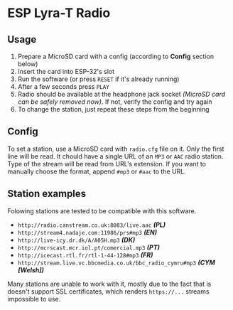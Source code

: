 # ESP Lyra-T Radio
## Usage
1. Prepare a MicroSD card with a config (according to **Config** section below)
1. Insert the card into ESP-32's slot
1. Run the software (or press `RESET` if it's already running)
1. After a few seconds press `PLAY`
1. Radio should be available at the headphone jack socket *(MicroSD card can be safely removed now)*. If not, verify the config and try again
1. To change the station, just repeat these steps from the beginning

## Config
To set a station, use a MicroSD card with `radio.cfg` file on it. Only the first line will be read. It chould have a single URL of an `MP3` or `AAC` radio station. Type of the stream will be read from URL's extension. If you want to manually choose the format, append `#mp3` or `#aac` to the URL.

## Station examples
Folowing stations are tested to be compatible with this software.

- `http://radio.canstream.co.uk:8083/live.aac` ***(PL)***
- `http://stream4.nadaje.com:11986/prs#mp3` ***(EN)***
- `http://live-icy.dr.dk/A/A05H.mp3` ***(DK)***
- `http://mcrscast.mcr.iol.pt/comercial.mp3` ***(PT)***
- `http://icecast.rtl.fr/rtl-1-44-128#mp3` ***(FR)***
- `http://stream.live.vc.bbcmedia.co.uk/bbc_radio_cymru#mp3` ***(CYM [Welsh])***

Many stations are unable to work with it, mostly due to the fact that is doesn't support SSL certificates, which renders `https://...` streams impossible to use.

